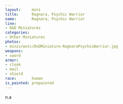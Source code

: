 ```yaml
---
layout:     mini
title:      Ragnara, Psychic Warrior
name:       Ragnara, Psychic Warrior
line:       
- D&D Miniatures
categories:
- Other Miniatures
photos: 
- minis/wotc/DnDMiniature-RagnaraPsychicWarrior.jpg
weapons:    
- sword
armor:      
- cloak
- mail
- shield
race:       human
is_painted: prepainted
---
```


n.a